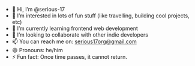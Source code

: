 - 👋 Hi, I’m @serious-17
- 👀 I’m interested in lots of fun stuff (like travelling, building cool projects, etc)
- 🌱 I’m currently learning frontend web development
- 💞️ I’m looking to collaborate with other indie developers
- 📫 You can reach me on: serious17org@gmail.com
- 😄 Pronouns: he/him
- ⚡ Fun fact: Once time passes, it cannot return.

<!---
serious-17/serious-17 is a ✨ special ✨ repository because its `README.md` (this file) appears on your GitHub profile.
You can click the Preview link to take a look at your changes.
--->
